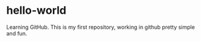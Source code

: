 # hello-world
Learning GitHub.
This is my first repository, working in github pretty simple and fun.

